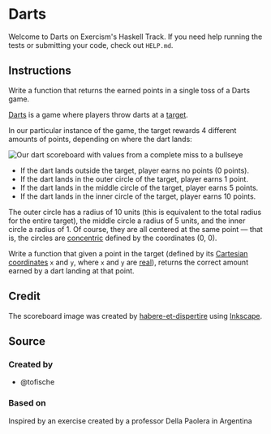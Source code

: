 # Darts

Welcome to Darts on Exercism's Haskell Track.
If you need help running the tests or submitting your code, check out `HELP.md`.

## Instructions

Write a function that returns the earned points in a single toss of a Darts game.

[Darts][darts] is a game where players throw darts at a [target][darts-target].

In our particular instance of the game, the target rewards 4 different amounts of points, depending on where the dart lands:

![Our dart scoreboard with values from a complete miss to a bullseye](https://assets.exercism.org/images/exercises/darts/darts-scoreboard.svg)

- If the dart lands outside the target, player earns no points (0 points).
- If the dart lands in the outer circle of the target, player earns 1 point.
- If the dart lands in the middle circle of the target, player earns 5 points.
- If the dart lands in the inner circle of the target, player earns 10 points.

The outer circle has a radius of 10 units (this is equivalent to the total radius for the entire target), the middle circle a radius of 5 units, and the inner circle a radius of 1.
Of course, they are all centered at the same point — that is, the circles are [concentric][] defined by the coordinates (0, 0).

Write a function that given a point in the target (defined by its [Cartesian coordinates][cartesian-coordinates] `x` and `y`, where `x` and `y` are [real][real-numbers]), returns the correct amount earned by a dart landing at that point.

## Credit

The scoreboard image was created by [habere-et-dispertire][habere-et-dispertire] using [Inkscape][inkscape].

[darts]: https://en.wikipedia.org/wiki/Darts
[darts-target]: https://en.wikipedia.org/wiki/Darts#/media/File:Darts_in_a_dartboard.jpg
[concentric]: https://mathworld.wolfram.com/ConcentricCircles.html
[cartesian-coordinates]: https://www.mathsisfun.com/data/cartesian-coordinates.html
[real-numbers]: https://www.mathsisfun.com/numbers/real-numbers.html
[habere-et-dispertire]: https://exercism.org/profiles/habere-et-dispertire
[inkscape]: https://en.wikipedia.org/wiki/Inkscape

## Source

### Created by

- @tofische

### Based on

Inspired by an exercise created by a professor Della Paolera in Argentina